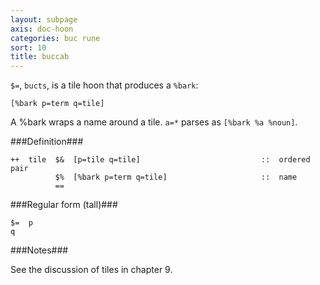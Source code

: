 ```yaml
---
layout: subpage
axis: doc-hoon
categories: buc rune
sort: 10
title: buccab
---
```




`$=`, `bucts`, is a tile hoon that produces a `%bark`:

    [%bark p=term q=tile] 

A %bark wraps a name around a tile. `a=*` parses as `[%bark %a %noun]`.

###Definition###

    ++  tile  $&  [p=tile q=tile]                           ::  ordered pair
              $%  [%bark p=term q=tile]                     ::  name
              ==

###Regular form (tall)###

    $=  p
    q

###Notes###

See the discussion of tiles in chapter 9.
